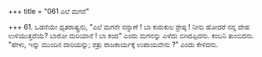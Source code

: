 +++
title = "061 ಎಲೆ ಮಗನೆ"

+++
61. ಒಡನೆಯೇ ಧೃತರಾಷ್ಟ್ರನು, "ಎಲೆ ಮಗನೇ ನನ್ನಾಣೆ ! ಬಾ ಕುರುಕುಲ ಶ್ರೇಷ್ಠ ! ನೀನು ಹೋದರೆ ನನ್ನ ದೇಹ ಉಳಿಯುತ್ತದೆಯೆ? ಬಾರೋ ಮರಿಯಾನೆ ! ಬಾ ಕಂದ" ಎಂದು ಮಗನನ್ನು ಎಳೆದು  ಬಿಗಿದಪ್ಪಿದನು. ಕಂಬನಿ ತುಂಬಿದನು. "ಹೇಳು, ಇನ್ನು ಮುಂದಿನ ದಾರಿಯನ್ನು; ಶತ್ರು ರಾಜಕಾರ್ಯಕ್ಕೆ ಉಪಾಯವೇನು ?" ಎಂದು ಕೇಳಿದನು.